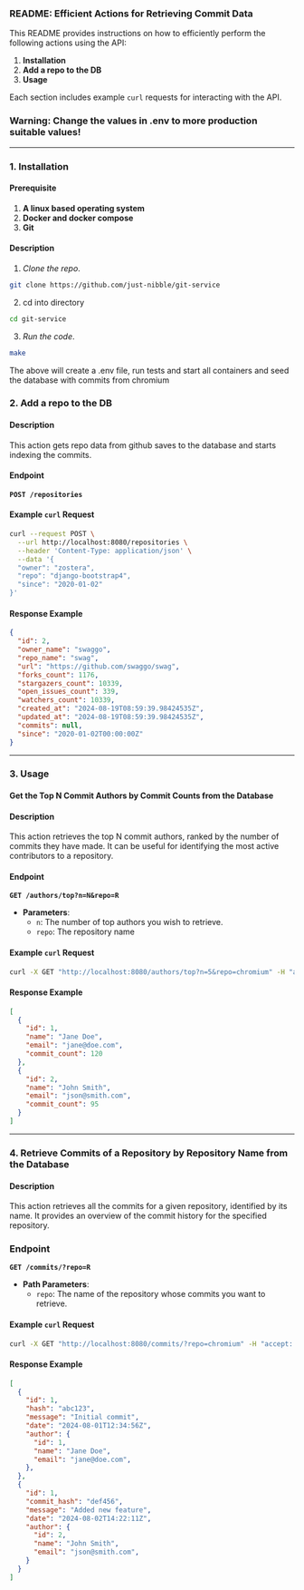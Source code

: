 ### README: Efficient Actions for Retrieving Commit Data

This README provides instructions on how to efficiently perform the following actions using the API:

1. **Installation**
2. **Add a repo to the DB**
3. **Usage**


Each section includes example `curl` requests for interacting with the API.

###  Warning: Change the values in .env to more production suitable values!
---

### 1. Installation

#### Prerequisite

1. **A linux based operating system**
2. **Docker and docker compose**
3. **Git**

#### Description

1. *Clone the repo*.

```bash
git clone https://github.com/just-nibble/git-service
```

2. cd into directory

```bash
cd git-service
```

3. *Run the code*.

```bash
make
```

The above will create a .env file, run tests and start all containers and seed the database with commits from chromium

### 2. Add a repo to the DB

#### Description

This action gets repo data from github saves to the database and starts indexing the commits.

#### Endpoint
**`POST /repositories`**


#### Example `curl` Request

```bash
curl --request POST \
  --url http://localhost:8080/repositories \
  --header 'Content-Type: application/json' \
  --data '{
  "owner": "zostera",
  "repo": "django-bootstrap4",
  "since": "2020-01-02"
}'
```

#### Response Example

```json
{
  "id": 2,
  "owner_name": "swaggo",
  "repo_name": "swag",
  "url": "https://github.com/swaggo/swag",
  "forks_count": 1176,
  "stargazers_count": 10339,
  "open_issues_count": 339,
  "watchers_count": 10339,
  "created_at": "2024-08-19T08:59:39.98424535Z",
  "updated_at": "2024-08-19T08:59:39.98424535Z",
  "commits": null,
  "since": "2020-01-02T00:00:00Z"
}
```

---

### 3. Usage

#### Get the Top N Commit Authors by Commit Counts from the Database ####

#### Description

This action retrieves the top N commit authors, ranked by the number of commits they have made. It can be useful for identifying the most active contributors to a repository.

#### Endpoint

**`GET /authors/top?n=N&repo=R`**

- **Parameters**:
  - `n`: The number of top authors you wish to retrieve.
  - `repo`: The repository name

#### Example `curl` Request

```bash
curl -X GET "http://localhost:8080/authors/top?n=5&repo=chromium" -H "accept: application/json"
```

#### Response Example

```json
[
  {
    "id": 1,
    "name": "Jane Doe",
    "email": "jane@doe.com",
    "commit_count": 120
  },
  {
    "id": 2,
    "name": "John Smith",
    "email": "json@smith.com",
    "commit_count": 95
  }
]
```

---

### 4. Retrieve Commits of a Repository by Repository Name from the Database

#### Description

This action retrieves all the commits for a given repository, identified by its name. It provides an overview of the commit history for the specified repository.

### Endpoint

**`GET /commits/?repo=R`**

- **Path Parameters**:
  - `repo`: The name of the repository whose commits you want to retrieve.

#### Example `curl` Request

```bash
curl -X GET "http://localhost:8080/commits/?repo=chromium" -H "accept: application/json"
```

#### Response Example

```json
[
  {
    "id": 1,
    "hash": "abc123",
    "message": "Initial commit",
    "date": "2024-08-01T12:34:56Z",
    "author": {
      "id": 1,
      "name": "Jane Doe",
      "email": "jane@doe.com",
    },
  },
  {
    "id": 1,
    "commit_hash": "def456",
    "message": "Added new feature",
    "date": "2024-08-02T14:22:11Z",
    "author": {
      "id": 2,
      "name": "John Smith",
      "email": "json@smith.com",
    }
  }
]
```
